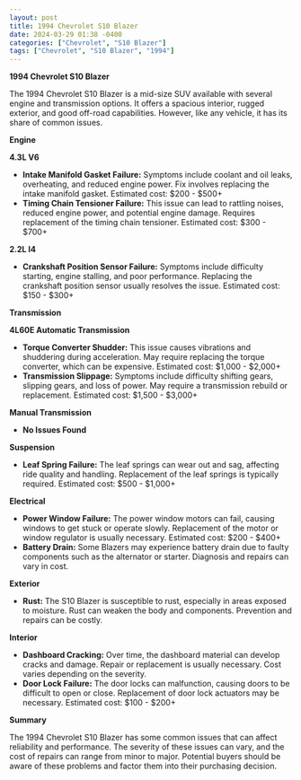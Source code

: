 ```yaml
---
layout: post
title: 1994 Chevrolet S10 Blazer
date: 2024-03-29 01:38 -0400
categories: ["Chevrolet", "S10 Blazer"]
tags: ["Chevrolet", "S10 Blazer", "1994"]
---
```

**1994 Chevrolet S10 Blazer**

The 1994 Chevrolet S10 Blazer is a mid-size SUV available with several engine and transmission options. It offers a spacious interior, rugged exterior, and good off-road capabilities. However, like any vehicle, it has its share of common issues.

**Engine**

**4.3L V6**
* **Intake Manifold Gasket Failure:** Symptoms include coolant and oil leaks, overheating, and reduced engine power. Fix involves replacing the intake manifold gasket. Estimated cost: $200 - $500+
* **Timing Chain Tensioner Failure:** This issue can lead to rattling noises, reduced engine power, and potential engine damage. Requires replacement of the timing chain tensioner. Estimated cost: $300 - $700+

**2.2L I4**
* **Crankshaft Position Sensor Failure:** Symptoms include difficulty starting, engine stalling, and poor performance. Replacing the crankshaft position sensor usually resolves the issue. Estimated cost: $150 - $300+

**Transmission**

**4L60E Automatic Transmission**
* **Torque Converter Shudder:** This issue causes vibrations and shuddering during acceleration. May require replacing the torque converter, which can be expensive. Estimated cost: $1,000 - $2,000+
* **Transmission Slippage:** Symptoms include difficulty shifting gears, slipping gears, and loss of power. May require a transmission rebuild or replacement. Estimated cost: $1,500 - $3,000+

**Manual Transmission**
* **No Issues Found**

**Suspension**

* **Leaf Spring Failure:** The leaf springs can wear out and sag, affecting ride quality and handling. Replacement of the leaf springs is typically required. Estimated cost: $500 - $1,000+

**Electrical**

* **Power Window Failure:** The power window motors can fail, causing windows to get stuck or operate slowly. Replacement of the motor or window regulator is usually necessary. Estimated cost: $200 - $400+
* **Battery Drain:** Some Blazers may experience battery drain due to faulty components such as the alternator or starter. Diagnosis and repairs can vary in cost.

**Exterior**

* **Rust:** The S10 Blazer is susceptible to rust, especially in areas exposed to moisture. Rust can weaken the body and components. Prevention and repairs can be costly.

**Interior**

* **Dashboard Cracking:** Over time, the dashboard material can develop cracks and damage. Repair or replacement is usually necessary. Cost varies depending on the severity.
* **Door Lock Failure:** The door locks can malfunction, causing doors to be difficult to open or close. Replacement of door lock actuators may be necessary. Estimated cost: $100 - $200+

**Summary**

The 1994 Chevrolet S10 Blazer has some common issues that can affect reliability and performance. The severity of these issues can vary, and the cost of repairs can range from minor to major. Potential buyers should be aware of these problems and factor them into their purchasing decision.
